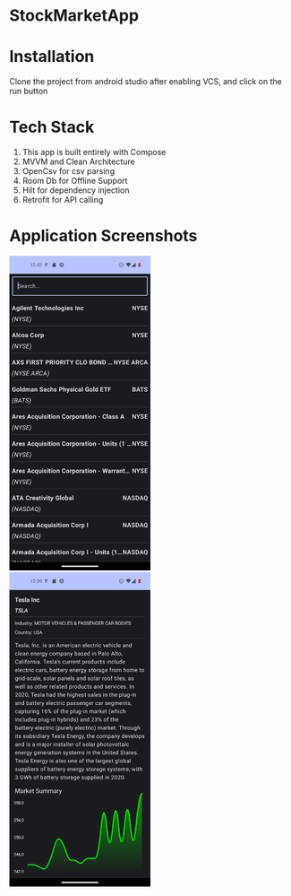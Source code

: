 # StockMarketApp

# Installation
 Clone the project from android studio after enabling VCS, and click on the run button

# Tech Stack
  1. This app is built entirely with Compose
  2. MVVM and Clean Architecture
  3. OpenCsv for csv parsing
  4. Room Db for Offline Support
  5. Hilt for dependency injection
  6. Retrofit for API calling

# Application Screenshots
<img src="https://github.com/arashjit-singh/StockMarketApp/blob/main/screenshots/HomeListing.png" width=50% height=50%>
<img src="https://github.com/arashjit-singh/StockMarketApp/blob/main/screenshots/CompanyInfoScreen.png" width=50% height=50%>

 
